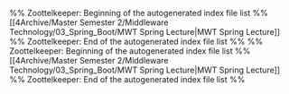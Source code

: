 %% Zoottelkeeper: Beginning of the autogenerated index file list  %%
 [[4Archive/Master Semester 2/Middleware Technology/03_Spring_Boot/MWT Spring Lecture|MWT Spring Lecture]]
%% Zoottelkeeper: End of the autogenerated index file list  %%
%% Zoottelkeeper: Beginning of the autogenerated index file list  %%
 [[4Archive/Master Semester 2/Middleware Technology/03_Spring_Boot/MWT Spring Lecture|MWT Spring Lecture]]
%% Zoottelkeeper: End of the autogenerated index file list  %%